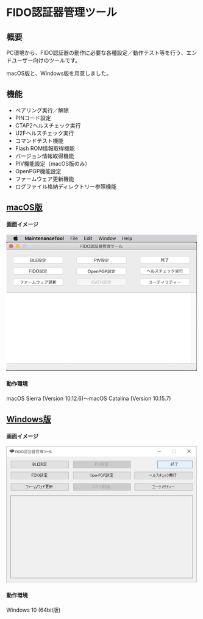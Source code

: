 # FIDO認証器管理ツール

## 概要
PC環境から、FIDO認証器の動作に必要な各種設定／動作テスト等を行う、エンドユーザー向けのツールです。

macOS版と、Windows版を用意しました。

## 機能
* ペアリング実行／解除
* PINコード設定
* CTAP2ヘルスチェック実行
* U2Fヘルスチェック実行
* コマンドテスト機能
* Flash ROM情報取得機能
* バージョン情報取得機能
* PIV機能設定（macOS版のみ）
* OpenPGP機能設定
* ファームウェア更新機能
* ログファイル格納ディレクトリー参照機能

## [macOS版](../MaintenanceTool/macOSApp/MNTTOOL.md)

#### 画面イメージ
<img src="assets/0001.jpg" width="500">

#### 動作環境
macOS Sierra (Version 10.12.6)〜macOS Catalina (Version 10.15.7)

## [Windows版](../MaintenanceTool/WindowsExe/MNTTOOL.md)

#### 画面イメージ
<img src="assets/0002.jpg" width="500">

#### 動作環境
Windows 10 (64bit版)
